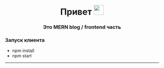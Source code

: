 <h1 align="center">Привет<a href="https://daniilshat.ru/" target="_blank"></a> 
<img src="https://github.com/blackcater/blackcater/raw/main/images/Hi.gif" height="32"/></h1>

<h3 align="center">Это MERN blog / frontend часть</h3>

<h3>Запуск клиента</h3>
<ul>
  <li>npm install</li>
  <li>npm start</li>
</ul>

<hr>